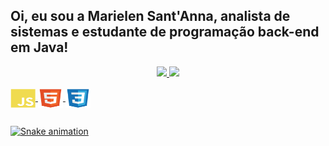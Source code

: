 ## Oi, eu sou a Marielen Sant'Anna, analista de sistemas e estudante de programação back-end em Java!
<div align="center">
  <a href="https://github.com/marielensant-anna">
  <img height="160em" src="https://github-readme-stats.vercel.app/api?username=marielensant-anna&show_icons=true&theme=dracula&include_all_commits=true&count_private=true"/>
  <img height="160em" src="https://github-readme-stats.vercel.app/api/top-langs/?username=marielensant-anna&layout=compact&langs_count=7&theme=dracula"/>
</div>
<div style="display: inline_block"><br>
  <img align="center" alt="icone-Javascript" height="30" width="40" src="https://raw.githubusercontent.com/devicons/devicon/master/icons/javascript/javascript-plain.svg">
  <img align="center" alt="icone-HTML" height="30" width="40" src="https://raw.githubusercontent.com/devicons/devicon/master/icons/html5/html5-original.svg">
  <img align="center" alt="icone-CSS" height="30" width="40" src="https://raw.githubusercontent.com/devicons/devicon/master/icons/css3/css3-original.svg">
 
  
  ##
 
 
 
 ![Snake animation](https://github.com/marielensant-anna/marielensant-anna/blob/output/github-contribution-grid-snake.svg)
 
</div>

